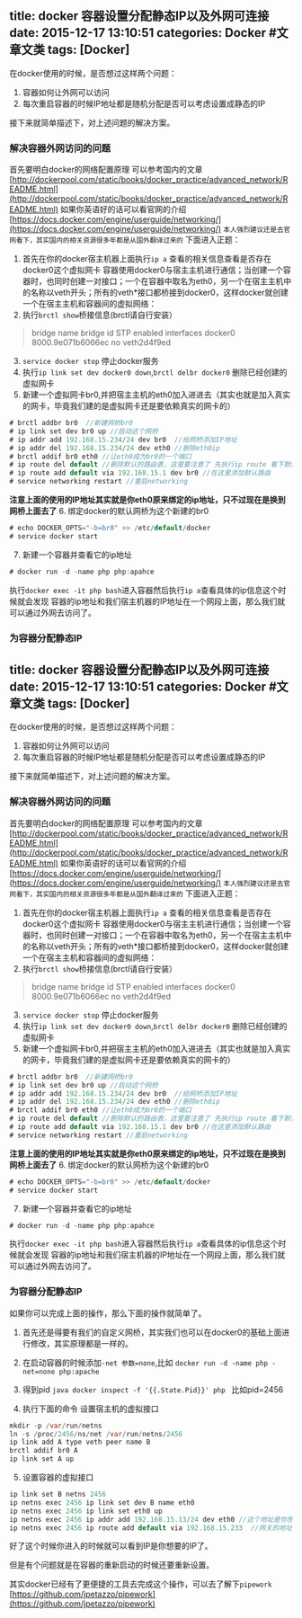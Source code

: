 title: docker 容器设置分配静态IP以及外网可连接
date: 2015-12-17 13:10:51
categories: Docker #文章文类
tags: [Docker]
---

  在docker使用的时候，是否想过这样两个问题：
  1. 容器如何让外网可以访问
  2. 每次重启容器的时候IP地址都是随机分配是否可以考虑设置成静态的IP
  
  接下来就简单描述下，对上述问题的解决方案。
    <!--more-->

###  解决容器外网访问的问题
   首先要明白docker的网络配置原理
   可以参考国内的文章
   [http://dockerpool.com/static/books/docker_practice/advanced_network/README.html](http://dockerpool.com/static/books/docker_practice/advanced_network/README.html)
   如果你英语好的话可以看官网的介绍
   [https://docs.docker.com/engine/userguide/networking/](https://docs.docker.com/engine/userguide/networking/)
   `本人强烈建议还是去官网看下，其实国内的相关资源很多年都是从国外翻译过来的`
   下面进入正题：
   1. 首先在你的docker宿主机器上面执行`ip a`
      查看的相关信息查看是否存在docker0这个虚拟网卡
      容器使用docker0与宿主主机进行通信；当创建一个容器时，也同时创建一对接口；一个在容器中取名为eth0，另一个在宿主主机中的名称以veth开头；所有的veth*接口都桥接到docker0，这样docker就创建一个在宿主主机和容器间的虚拟网络：
   2. 执行`brctl show`桥接信息(brctl请自行安装）
   > bridge name bridge id       STP enabled interfaces
    docker0     8000.9e071b6066ec   no      veth2d4f9ed
   3. `service docker stop` 停止docker服务
   4. 执行`ip link set dev docker0 down`,`brctl delbr docker0` 删除已经创建的虚拟网卡
   5. 新建一个虚拟网卡br0,并把宿主主机的eth0加入进进去（其实也就是加入真实的网卡，毕竟我们建的是虚拟网卡还是要依赖真实的网卡的）
   ```java
   # brctl addbr br0  //新建网桥br0
   # ip link set dev br0 up //启动这个网桥
   # ip addr add 192.168.15.234/24 dev br0  //给网桥添加IP地址
   # ip addr del 192.168.15.234/24 dev eth0 //删除eth0ip
   # brctl addif br0 eth0 //让eth0成为br0的一个端口
   # ip route del default //删除默认的路由表，这里要注意了 先执行ip route 看下默认的网关是多少 我的是192.168.15.1
   # ip route add default via 192.168.15.1 dev br0 //在这里添加默认路由
   # service networking restart //重启networking
   ```
   **注意上面的使用的IP地址其实就是你eth0原来绑定的ip地址，只不过现在是换到网桥上面去了**
   6. 绑定docker的默认网桥为这个新建的br0
   ```java
   # echo DOCKER_OPTS="-b=br0" >> /etc/default/docker
   # service docker start
   ```
   7. 新建一个容器并查看它的ip地址
   ```java
   # docker run -d -name php php:apahce
   ```
   执行`docker exec -it php bash`进入容器然后执行`ip a`查看具体的ip信息这个时候就会发现
   容器的ip地址和我们宿主机器的IP地址在一个网段上面，那么我们就可以通过外网去访问了。
   
### 为容器分配静态IP
title: docker 容器设置分配静态IP以及外网可连接
date: 2015-12-17 13:10:51
categories: Docker #文章文类
tags: [Docker]
---

  在docker使用的时候，是否想过这样两个问题：
  1. 容器如何让外网可以访问
  2. 每次重启容器的时候IP地址都是随机分配是否可以考虑设置成静态的IP
  
  接下来就简单描述下，对上述问题的解决方案。
    <!--more-->

###  解决容器外网访问的问题
   首先要明白docker的网络配置原理
   可以参考国内的文章
   [http://dockerpool.com/static/books/docker_practice/advanced_network/README.html](http://dockerpool.com/static/books/docker_practice/advanced_network/README.html)
   如果你英语好的话可以看官网的介绍
   [https://docs.docker.com/engine/userguide/networking/](https://docs.docker.com/engine/userguide/networking/)
   `本人强烈建议还是去官网看下，其实国内的相关资源很多年都是从国外翻译过来的`
   下面进入正题：
   1. 首先在你的docker宿主机器上面执行`ip a`
      查看的相关信息查看是否存在docker0这个虚拟网卡
      容器使用docker0与宿主主机进行通信；当创建一个容器时，也同时创建一对接口；一个在容器中取名为eth0，另一个在宿主主机中的名称以veth开头；所有的veth*接口都桥接到docker0，这样docker就创建一个在宿主主机和容器间的虚拟网络：
   2. 执行`brctl show`桥接信息(brctl请自行安装）
   > bridge name bridge id       STP enabled interfaces
    docker0     8000.9e071b6066ec   no      veth2d4f9ed
   3. `service docker stop` 停止docker服务
   4. 执行`ip link set dev docker0 down`,`brctl delbr docker0` 删除已经创建的虚拟网卡
   5. 新建一个虚拟网卡br0,并把宿主主机的eth0加入进进去（其实也就是加入真实的网卡，毕竟我们建的是虚拟网卡还是要依赖真实的网卡的）
   ```java
   # brctl addbr br0  //新建网桥br0
   # ip link set dev br0 up //启动这个网桥
   # ip addr add 192.168.15.234/24 dev br0  //给网桥添加IP地址
   # ip addr del 192.168.15.234/24 dev eth0 //删除eth0ip
   # brctl addif br0 eth0 //让eth0成为br0的一个端口
   # ip route del default //删除默认的路由表，这里要注意了 先执行ip route 看下默认的网关是多少 我的是192.168.15.1
   # ip route add default via 192.168.15.1 dev br0 //在这里添加默认路由
   # service networking restart //重启networking
   ```
   **注意上面的使用的IP地址其实就是你eth0原来绑定的ip地址，只不过现在是换到网桥上面去了**
   6. 绑定docker的默认网桥为这个新建的br0
   ```java
   # echo DOCKER_OPTS="-b=br0" >> /etc/default/docker
   # service docker start
   ```
   7. 新建一个容器并查看它的ip地址
   ```java
   # docker run -d -name php php:apahce
   ```
   执行`docker exec -it php bash`进入容器然后执行`ip a`查看具体的ip信息这个时候就会发现
   容器的ip地址和我们宿主机器的IP地址在一个网段上面，那么我们就可以通过外网去访问了。
   
### 为容器分配静态IP
   如果你可以完成上面的操作，那么下面的操作就简单了。
   1. 首先还是得要有我们的自定义网桥，其实我们也可以在docker0的基础上面进行修改，其实原理都是一样的。
   
   2. 在启动容器的时候添加`-net 参数=none`,比如
   `docker run -d -name php -net=none php:apache`
    
   3. 得到pid
    ```java
    docker inspect -f '{{.State.Pid}}' php
    ```
   比如pid=2456
   4. 执行下面的命令 设置宿主机的虚拟接口
   
   ```java
   mkdir -p /var/run/netns
   ln -s /proc/2456/ns/net /var/run/netns/2456
   ip link add A type veth peer name B
   brctl addif br0 A
   ip link set A up
   ```
   5. 设置容器的虚拟接口
   ```java
   ip link set B netns 2456
   ip netns exec 2456 ip link set dev B name eth0
   ip netns exec 2456 ip link set eth0 up
   ip netns exec 2456 ip addr add 192.168.15.13/24 dev eth0 //这个地址是你想分配的地址
   ip netns exec 2456 ip route add default via 192.168.15.233  //网关的地址设置成br0的ip
   ```
   
   好了这个时候你进入的时候就可以看到IP是你想要的IP了。
      
   但是有个问题就是在容器的重新启动的时候还要重新设置。
   
   其实docker已经有了更便捷的工具去完成这个操作，可以去了解下`pipework`
   [https://github.com/jpetazzo/pipework](https://github.com/jpetazzo/pipework)
   
   
   
   
   